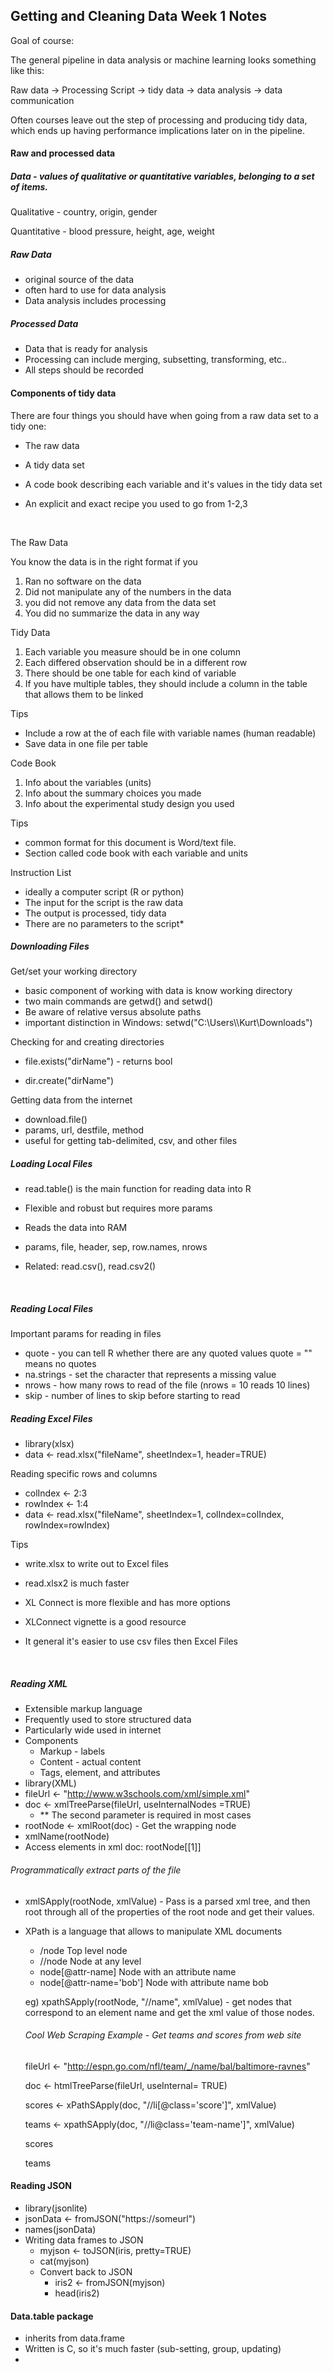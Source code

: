 ##  Getting and Cleaning Data Week 1 Notes



Goal of course:

The general pipeline in data analysis or machine learning looks something like this:

Raw data -> Processing Script -> tidy data -> data analysis -> data communication

Often courses leave out the step of processing and producing tidy data, which ends up having performance implications later on in the pipeline.



#### Raw and processed data

##### Data - values of qualitative or quantitative variables, belonging to a set of items.

Qualitative - country, origin, gender

Quantitative - blood pressure, height, age, weight

##### Raw Data

- original source of the data
- often hard to use for data analysis
- Data analysis includes processing

##### Processed Data

- Data that is ready for analysis
- Processing can include merging, subsetting, transforming, etc..
- All steps should be recorded



#### Components of tidy data

There are four things you should have when going from a  raw data set to a tidy one:

- The raw data

- A tidy data set

- A  code book describing each variable and it's values in the tidy data set

- An explicit and exact recipe you used to go from 1-2,3

  ​

The Raw Data

You know the data is in the right format if you

1. Ran no software on the data
2. Did not manipulate any of the numbers in the data
3. you did not remove any data from the data set
4. You did no summarize the data in any way

Tidy Data

1. Each variable you measure should be in one column
2. Each differed observation should be in a different row
3. There should be one table for each kind of variable
4. If you have multiple tables, they should include a column in the table that allows them to be linked

Tips

- Include a row at the of each file with variable names (human readable)
- Save data in one file per table



Code Book

1. Info about the variables (units)
2. Info about the summary choices you made
3. Info about the experimental study design you used

Tips

- common format for this document is Word/text file.
- Section called code book with each variable and units

Instruction List

- ideally a computer script (R or python)
- The input for the script is the raw data
- The output is processed, tidy data
- There are no parameters to the script*



##### Downloading Files

Get/set your working directory

- basic component of working with data is know working directory
- two main commands are getwd() and setwd()
- Be aware of relative versus absolute paths
- important distinction in Windows: setwd("C:\\Users\\\Kurt\\Downloads")

Checking for and creating directories

- file.exists("dirName") - returns bool


- dir.create("dirName")

Getting data from the internet

- download.file()
- params, url, destfile, method
- useful for getting tab-delimited, csv, and other files

##### Loading Local Files

- read.table() is the main function for reading data into R

- Flexible and robust but requires more params

- Reads the data into RAM

- params, file, header, sep, row.names, nrows

- Related: read.csv(), read.csv2()

  ​

##### Reading Local Files

Important params for reading in files

- quote - you can tell R whether there are any quoted values quote = "" means no quotes
- na.strings - set the character that represents a missing value
- nrows - how many rows to read of the file (nrows = 10 reads 10 lines)
- skip - number of lines to skip before starting to read



##### Reading Excel Files

- library(xlsx)
- data <- read.xlsx("fileName", sheetIndex=1, header=TRUE)

Reading specific rows and columns

- colIndex <- 2:3
- rowIndex <- 1:4
- data <- read.xlsx("fileName", sheetIndex=1, colIndex=colIndex, rowIndex=rowIndex)

Tips

- write.xlsx to write out to Excel files

- read.xlsx2 is much faster 

- XL Connect is more flexible and has more options

- XLConnect vignette is a good resource

- It general it's easier to use csv files then Excel Files

  ​

##### Reading XML

- Extensible markup language
- Frequently used to store structured data
- Particularly wide  used in  internet
- Components
  - Markup - labels
  - Content - actual content
  - Tags, element, and attributes
- library(XML)
- fileUrl <- "http://www.w3schools.com/xml/simple.xml"
- doc <- xmlTreeParse(fileUrl, useInternalNodes =TRUE)
  - ** The second parameter is required in most cases
- rootNode  <- xmlRoot(doc) - Get the wrapping node
- xmlName(rootNode)
-  Access elements in xml doc:  rootNode[[1]]



###### Programmatically extract parts of the file

- xmlSApply(rootNode,  xmlValue) - Pass is a parsed xml tree, and then root through all of the properties of the root node and  get their values.

- XPath is a language that allows to manipulate XML documents

  - /node Top level node
  - //node Node at any level
  - node[@attr-name] Node with an attribute name
  - node[@attr-name='bob'] Node with attribute name bob

  eg) xpathSApply(rootNode, "//name", xmlValue) - get nodes that  correspond to an element name and get the xml value of those nodes.

  ###### Cool Web Scraping Example - Get teams and scores from web site

  fileUrl <- "http://espn.go.com/nfl/team/_/name/bal/baltimore-ravnes"

  doc <- htmlTreeParse(fileUrl, useInternal= TRUE)

  scores <- xPathSApply(doc, "//li[@class='score']", xmlValue)

  teams <- xpathSApply(doc, "//li@class='team-name']", xmlValue)

  scores

  teams



#### Reading JSON

- library(jsonlite)
- jsonData <- fromJSON("https://someurl")
- names(jsonData)
- Writing data frames to JSON
  - myjson <- toJSON(iris, pretty=TRUE)
  - cat(myjson)
  - Convert back to JSON
    - iris2 <- fromJSON(myjson)
    - head(iris2)



#### Data.table package

- inherits from data.frame
- Written is C, so it's much faster (sub-setting, group, updating)
- ​